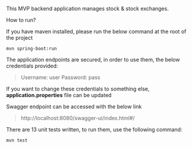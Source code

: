This MVP backend application manages stock & stock exchanges.

How to run?

If you have maven installed, please run the below command at the root of the project

`mvn spring-boot:run`

The application endpoints are secured, in order to use them, the below credentials provided:

> Username: user
> Password: pass

If you want to change these credentials to something else, **application.properties** file can be updated

Swagger endpoint can be accessed with the below link

> http://localhost:8080/swagger-ui/index.html#/

There are 13 unit tests written, to run them, use the following command:

`mvn test`
